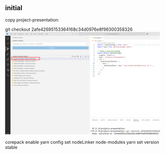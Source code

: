 ## initial

copy project-presentation:

git checkout 2afe42695153364168c34d0976e8f96300358326
![](_md_img/flow_images/flow%202025-01-15-19-56-32.png)

corepack enable
yarn config set nodeLinker node-modules
yarn set version stable